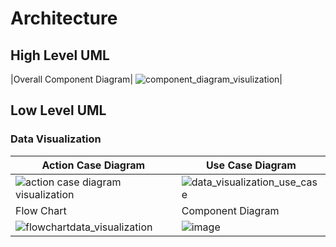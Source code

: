 # Architecture

## High Level UML


|Overall Component Diagram| 
![component_diagram_visulization](https://user-images.githubusercontent.com/86735554/126217224-97739610-58af-4b4f-a167-3cb99ab79a27.png)|


## Low Level UML 
### Data Visualization 
| Action Case Diagram                                       | Use Case Diagram                                  |
|-----------------------------------------------------|-----------------------------------------------------|
| ![action case diagram visualization](https://user-images.githubusercontent.com/86735554/126167856-4710235b-6a74-4792-8894-74541ee992bc.png)| ![data_visualization_use_case](https://user-images.githubusercontent.com/86735554/126050362-26b18d5c-26c6-452e-a428-f69fb79bc6d1.png)|
| Flow Chart                                  | Component Diagram                                                |
| ![flowchartdata_visualization](https://user-images.githubusercontent.com/86735554/126217359-15ad97b5-6783-417e-825c-3ed30f8aac8d.png)|![image](https://user-images.githubusercontent.com/86735554/126208752-ec278e3a-9539-47da-8d8f-b71ae44d4270.png)|




